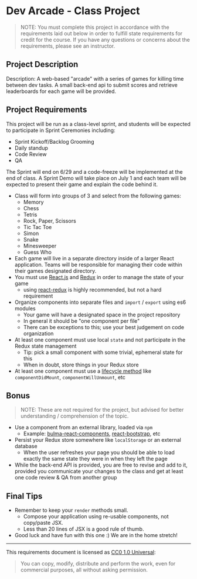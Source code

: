
# Dev Arcade - Class Project

> NOTE: You must complete this project in accordance with the requirements laid out
  below in order to fulfill state requirements for credit for the course. If
  you have any questions or concerns about the requirements, please see an
  instructor.

[DigitalCrafts]:https://www.digitalcrafts.com/
[React.js]:https://reactjs.org/
[Redux]:https://redux.js.org/

## Project Description

Description: A web-based "arcade" with a series of games for killing time between dev tasks. 
A small back-end api to submit scores and retrieve leaderboards for each game will be provided.

## Project Requirements

This project will be run as a class-level sprint, and students will be expected to participate in Sprint Ceremonies including:

- Sprint Kickoff/Backlog Grooming
- Daily standup
- Code Review
- QA

The Sprint will end on 6/29 and a code-freeze will be implemented at the end of class. A Sprint Demo will take place on July 1 and each
team will be expected to present their game and explain the code behind it.

- Class will form into groups of 3 and select from the following games:
  - Memory
  - Chess
  - Tetris
  - Rock, Paper, Scissors
  - Tic Tac Toe
  - Simon
  - Snake
  - Minesweeper
  - Guess Who
- Each game will live in a separate directory inside of a larger React application. Teams will
be responsible for managing their code within their games designated directory.
- You must use [React.js] and [Redux] in order to manage the state of your game
  - using [react-redux] is highly recommended, but not a hard requirement
- Organize components into separate files and `import` / `export` using es6 modules
  - Your game will have a designated space in the project repository
  - In general it should be "one component per file"
  - There can be exceptions to this; use your best judgement on code organization
- At least one component must use local `state` and not participate in the Redux state management
  - Tip: pick a small component with some trivial, ephemeral state for this
  - When in doubt, store things in your Redux store
- At least one component must use a [lifecycle method](https://reactjs.org/docs/react-component.html#componentdidmount) like `componentDidMount`, `componentWillUnmount`, etc

## Bonus 

> NOTE: These are not required for the project, but advised for better understanding / comprehension of the topic.

- Use a component from an external library, loaded via `npm`
  - Example: [bulma-react-components](https://www.npmjs.com/package/react-bulma-components), [react-bootstrap](https://react-bootstrap.github.io/), etc
- Persist your Redux store somewhere like `localStorage` or an external database
  - When the user refreshes your page you should be able to load exactly the same state they were in when they left the page
- While the back-end API is provided, you are free to revise and add to it, provided you communicate your changes to the class and get at least one code review & QA from another group

## Final Tips

- Remember to keep your `render` methods small.
  - Compose your application using re-usable components, not copy/paste JSX.
  - Less than 20 lines of JSX is a good rule of thumb.
- Good luck and have fun with this one :) We are in the home stretch!

[react-redux]:https://react-redux.js.org/

--------------------------------------------------------------------------------

This requirements document is licensed as [CC0 1.0 Universal](https://creativecommons.org/publicdomain/zero/1.0/):

> You can copy, modify, distribute and perform the work, even for commercial purposes, all without asking permission.

